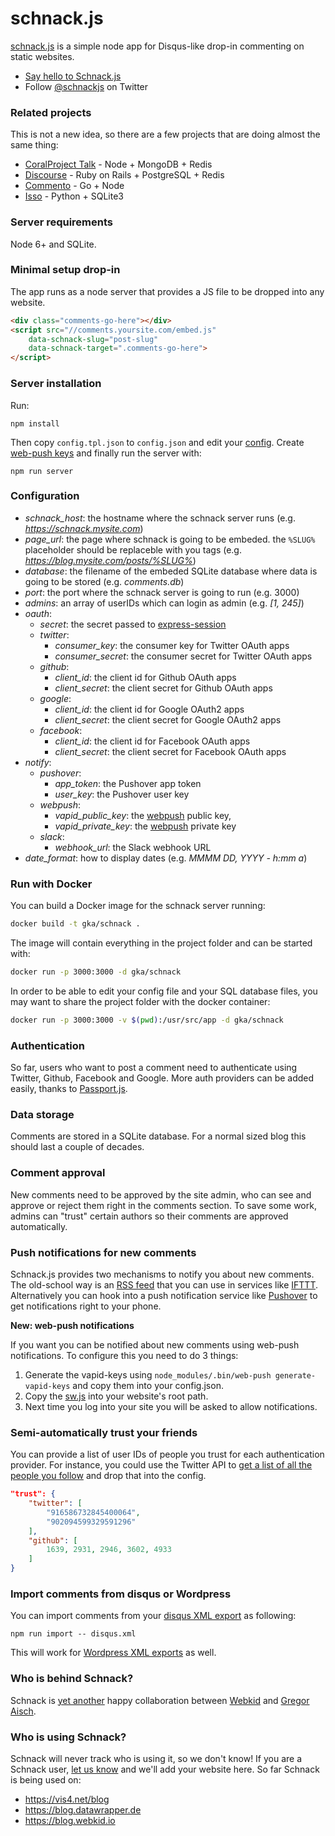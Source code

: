 # schnack.js

[schnack.js](https://dict.leo.org/englisch-deutsch/schnack) is a simple node app for Disqus-like drop-in commenting on static websites.

* [Say hello to Schnack.js](https://www.vis4.net/blog/2017/10/hello-schnack/)
* Follow [@schnackjs](https://twitter.com/schnackjs) on Twitter

### Related projects

This is not a new idea, so there are a few projects that are doing almost the same thing:

* [CoralProject Talk](https://github.com/coralproject/talk) - Node + MongoDB + Redis
* [Discourse](https://github.com/discourse/discourse) - Ruby on Rails + PostgreSQL + Redis
* [Commento](https://github.com/adtac/commento) - Go + Node
* [Isso](https://github.com/posativ/isso/) - Python + SQLite3

### Server requirements

Node 6+ and SQLite.

### Minimal setup drop-in

The app runs as a node server that provides a JS file to be dropped into any website.

```html
<div class="comments-go-here"></div>
<script src="//comments.yoursite.com/embed.js"
    data-schnack-slug="post-slug"
    data-schnack-target=".comments-go-here">
</script>
```
### Server installation

Run:

```
npm install
```

Then copy `config.tpl.json` to `config.json` and edit your [config](#configuration).
Create [web-push keys](https://github.com/gka/schnack#push-notifications-for-new-comments) and finally run the server with:

```
npm run server
```

### Configuration

- *schnack_host*: the hostname where the schnack server runs (e.g. *https://schnack.mysite.com*)
- *page_url*: the page where schnack is going to be embeded.
	the `%SLUG%` placeholder should be replaceble with you tags (e.g. *https://blog.mysite.com/posts/%SLUG%*)
- *database*: the filename of the embeded SQLite database where data is going to be stored (e.g. *comments.db*)
- *port*: the port where the schnack server is going to run (e.g. 3000)
- *admins*: an array of userIDs which can login as admin (e.g. *[1, 245]*)
- *oauth*:
	- *secret*: the secret passed to [express-session](https://github.com/expressjs/session#secret)
	- *twitter*: 
		- *consumer_key*: the consumer key for Twitter OAuth apps
		- *consumer_secret*: the consumer secret for Twitter OAuth apps
	- *github*:
		- *client_id*: the client id for Github OAuth apps
		- *client_secret*: the client secret for Github OAuth apps
	- *google*:
		- *client_id*: the client id for Google OAuth2 apps
		- *client_secret*: the client secret for Google OAuth2 apps
	- *facebook*:
		- *client_id*: the client id for Facebook OAuth apps
		- *client_secret*: the client secret for Facebook OAuth apps
- *notify*:
	- *pushover*:
		- *app_token*: the Pushover app token
		- *user_key*: the Pushover user key
	- *webpush*:
		- *vapid_public_key*: the [webpush](https://github.com/gka/schnack#push-notifications-for-new-comments) public key,
		- *vapid_private_key*: the [webpush](https://github.com/gka/schnack#push-notifications-for-new-comments) private key
	- *slack*: 
		- *webhook_url*: the Slack webhook URL
- *date_format*: how to display dates (e.g. *MMMM DD, YYYY - h:mm a*)

### Run with Docker

You can build a Docker image for the schnack server running:

```sh
docker build -t gka/schnack .
```

The image will contain everything in the project folder and can be started with:

```sh
docker run -p 3000:3000 -d gka/schnack
```

In order to be able to edit your config file and your SQL database files, you may want to share the project folder with the docker container:

```sh
docker run -p 3000:3000 -v $(pwd):/usr/src/app -d gka/schnack
```


### Authentication

So far, users who want to post a comment need to authenticate using Twitter, Github, Facebook and Google. More auth providers can be added easily, thanks to [Passport.js](http://passportjs.org).

### Data storage

Comments are stored in a SQLite database. For a normal sized blog this should last a couple of decades.

### Comment approval

New comments need to be approved by the site admin, who can see and approve or reject them right in the comments section. To save some work, admins can "trust" certain authors so their comments are approved automatically.

### Push notifications for new comments

Schnack.js provides two mechanisms to notify you about new comments. The old-school way is an [RSS feed](https://github.com/gka/schnack/blob/master/src/server.js#L123-L141) that you can use in services like [IFTTT](https://ifttt.com). Alternatively you can hook into a push notification service like [Pushover](https://pushover.net) to get notifications right to your phone.

**New: web-push notifications**

If you want you can be notified about new comments using web-push notifications. To configure this you need to do 3 things:

1. Generate the vapid-keys using `node_modules/.bin/web-push generate-vapid-keys` and copy them into your config.json.
2. Copy the [sw.js](https://github.com/gka/schnack/blob/master/sw.js) into your website's root path.
3. Next time you log into your site you will be asked to allow notifications.

### Semi-automatically trust your friends

You can provide a list of user IDs of people you trust for each authentication provider. For instance, you could use the Twitter API to [get a list of all the people you follow](https://apigee.com/console/twitter?req=%7B%22resource%22%3A%22friends_ids%22%2C%22params%22%3A%7B%22query%22%3A%7B%22stringify_ids%22%3A%22true%22%2C%22cursor%22%3A%22-1%22%7D%2C%22template%22%3A%7B%7D%2C%22headers%22%3A%7B%7D%2C%22body%22%3A%7B%22attachmentFormat%22%3A%22mime%22%2C%22attachmentContentDisposition%22%3A%22form-data%22%7D%7D%2C%22verb%22%3A%22get%22%7D) and drop that into the config.

```json
"trust": {
	"twitter": [
		"916586732845400064",
		"902094599329591296"
	],
	"github": [
		1639, 2931, 2946, 3602, 4933
	]
}
```

### Import comments from disqus or Wordpress

You can import comments from your [disqus XML export](https://help.disqus.com/customer/portal/articles/472149-comments-export) as following:

```
npm run import -- disqus.xml
```

This will work for [Wordpress XML exports](https://en.blog.wordpress.com/2006/06/12/xml-import-export/) as well.

### Who is behind Schnack?

Schnack is [yet another](https://github.com/gka/canvid/) happy collaboration between [Webkid](https://webkid.io/) and [Gregor Aisch](https://www.vis4.net).

### Who is using Schnack?

Schnack will never track who is using it, so we don't know! If you are a Schnack user, [let us know](https://twitter.com/schnackjs) and we'll add your website here. So far Schnack is being used on:

* https://vis4.net/blog
* https://blog.datawrapper.de
* https://blog.webkid.io
